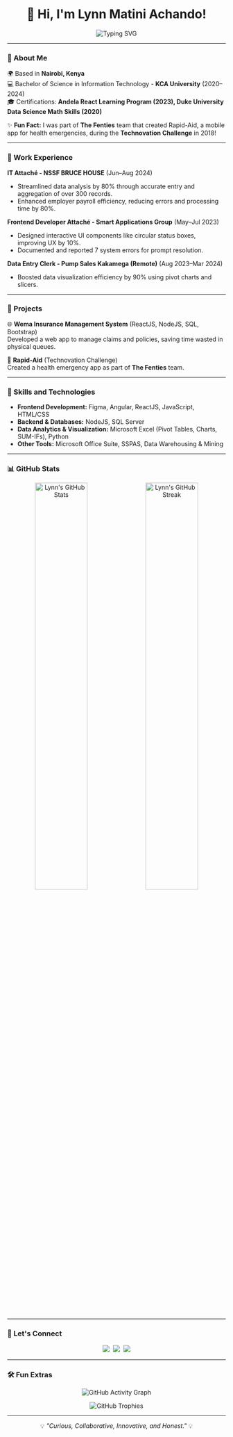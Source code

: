 <!-- GitHub Profile README -->
<div align="center">
  <h1>👋 Hi, I'm Lynn Matini Achando!</h1>
  <p align="center">
    <img src="https://readme-typing-svg.demolab.com?font=Fira+Code&size=24&duration=3000&pause=500&color=AA00FF&center=true&vCenter=true&multiline=true&width=600&height=100&lines=Software+Developer+%7C+Data+Enthusiast+%7C+Problem+Solver;Empowering+Innovation+with+Code+and+Creativity" alt="Typing SVG">
  </p>
</div>

---

### 📍 About Me
🌍 Based in **Nairobi, Kenya**  
💻 Bachelor of Science in Information Technology - **KCA University** (2020–2024)  
🎓 Certifications: **Andela React Learning Program (2023), Duke University Data Science Math Skills (2020)**  

✨ **Fun Fact:** I was part of **The Fenties** team that created Rapid-Aid, a mobile app for health emergencies, during the **Technovation Challenge** in 2018!

---

### 💼 Work Experience
**IT Attaché - NSSF BRUCE HOUSE** (Jun–Aug 2024)  
- Streamlined data analysis by 80% through accurate entry and aggregation of over 300 records.
- Enhanced employer payroll efficiency, reducing errors and processing time by 80%.

**Frontend Developer Attaché - Smart Applications Group** (May–Jul 2023)  
- Designed interactive UI components like circular status boxes, improving UX by 10%.  
- Documented and reported 7 system errors for prompt resolution.

**Data Entry Clerk - Pump Sales Kakamega (Remote)** (Aug 2023–Mar 2024)  
- Boosted data visualization efficiency by 90% using pivot charts and slicers.

---

### 🚀 Projects
🌐 **Wema Insurance Management System** (ReactJS, NodeJS, SQL, Bootstrap)  
Developed a web app to manage claims and policies, saving time wasted in physical queues.  

📱 **Rapid-Aid** (Technovation Challenge)  
Created a health emergency app as part of **The Fenties** team.

---

### 🌟 Skills and Technologies
- **Frontend Development:** Figma, Angular, ReactJS, JavaScript, HTML/CSS  
- **Backend & Databases:** NodeJS, SQL Server  
- **Data Analytics & Visualization:** Microsoft Excel (Pivot Tables, Charts, SUM-IFs), Python  
- **Other Tools:** Microsoft Office Suite, SSPAS, Data Warehousing & Mining  

---

### 📊 GitHub Stats
<div align="center">
  <img src="https://github-readme-stats.vercel.app/api?username=Lynn-Matini&show_icons=true&theme=tokyonight&title_color=aa00ff&icon_color=bb86fc&text_color=c9d1d9&bg_color=0d1117" alt="Lynn's GitHub Stats" width="49%">&nbsp;
  <img src="https://github-readme-streak-stats.herokuapp.com/?user=Lynn-Matini&theme=tokyonight&ring=aa00ff&fire=bb86fc&currStreakNum=ffffff&sideNums=c9d1d9" alt="Lynn's GitHub Streak" width="49%">
</div>

---

### 🎨 Let's Connect
<p align="center">
  <a href="https://linkedin.com/in/lynnmatini"><img src="https://img.shields.io/badge/LinkedIn-0A66C2?style=for-the-badge&logo=linkedin&logoColor=white"></a>&nbsp;
  <a href="https://github.com/Lynn-Matini"><img src="https://img.shields.io/badge/GitHub-181717?style=for-the-badge&logo=github&logoColor=white"></a>&nbsp;
  <a href="mailto:lynnmatini@gmail.com"><img src="https://img.shields.io/badge/Email-EA4335?style=for-the-badge&logo=gmail&logoColor=white"></a>
</p>

---

### 🛠️ Fun Extras
<p align="center">
  <img src="https://github-readme-activity-graph.vercel.app/graph?username=Lynn-Matini&theme=tokyo-night&bg_color=0d1117&color=aa00ff&line=bb86fc&point=c9d1d9" alt="GitHub Activity Graph">
</p>
<p align="center">
  <img src="https://github-profile-trophy.vercel.app/?username=Lynn-Matini&theme=tokyonight&row=1&column=6&no-bg=true&no-frame=true" alt="GitHub Trophies">
</p>

---

<div align="center">
  <p>💡 <em>"Curious, Collaborative, Innovative, and Honest."</em> 💡</p>
</div>
